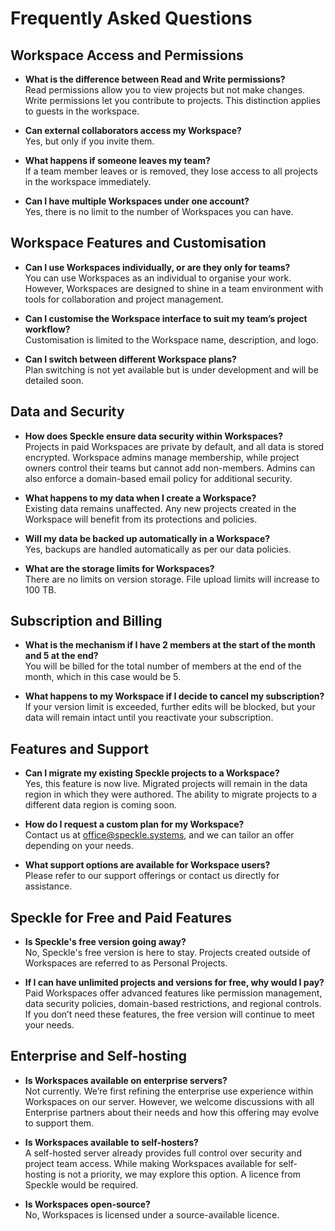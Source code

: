 # Frequently Asked Questions

## Workspace Access and Permissions

- **What is the difference between Read and Write permissions?**  
  Read permissions allow you to view projects but not make changes. Write permissions let you contribute to projects. This distinction applies to guests in the workspace.

- **Can external collaborators access my Workspace?**  
  Yes, but only if you invite them.

- **What happens if someone leaves my team?**  
  If a team member leaves or is removed, they lose access to all projects in the workspace immediately.

- **Can I have multiple Workspaces under one account?**  
  Yes, there is no limit to the number of Workspaces you can have.

## Workspace Features and Customisation

- **Can I use Workspaces individually, or are they only for teams?**  
  You can use Workspaces as an individual to organise your work. However, Workspaces are designed to shine in a team environment with tools for collaboration and project management.

- **Can I customise the Workspace interface to suit my team’s project workflow?**  
  Customisation is limited to the Workspace name, description, and logo.

- **Can I switch between different Workspace plans?**  
  Plan switching is not yet available but is under development and will be detailed soon.

## Data and Security

- **How does Speckle ensure data security within Workspaces?**  
  Projects in paid Workspaces are private by default, and all data is stored encrypted. Workspace admins manage membership, while project owners control their teams but cannot add non-members. Admins can also enforce a domain-based email policy for additional security.

- **What happens to my data when I create a Workspace?**  
  Existing data remains unaffected. Any new projects created in the Workspace will benefit from its protections and policies.

- **Will my data be backed up automatically in a Workspace?**  
  Yes, backups are handled automatically as per our data policies.

- **What are the storage limits for Workspaces?**  
  There are no limits on version storage. File upload limits will increase to 100 TB.

## Subscription and Billing

- **What is the mechanism if I have 2 members at the start of the month and 5 at the end?**  
  You will be billed for the total number of members at the end of the month, which in this case would be 5.

- **What happens to my Workspace if I decide to cancel my subscription?**  
  If your version limit is exceeded, further edits will be blocked, but your data will remain intact until you reactivate your subscription.

## Features and Support

- **Can I migrate my existing Speckle projects to a Workspace?**  
  Yes, this feature is now live. Migrated projects will remain in the data region in which they were authored. The ability to migrate projects to a different data region is coming soon.

- **How do I request a custom plan for my Workspace?**  
  Contact us at <office@speckle.systems>, and we can tailor an offer depending on your needs.

- **What support options are available for Workspace users?**  
  Please refer to our support offerings or contact us directly for assistance.

## Speckle for Free and Paid Features

- **Is Speckle's free version going away?**  
  No, Speckle's free version is here to stay. Projects created outside of Workspaces are referred to as Personal Projects.

- **If I can have unlimited projects and versions for free, why would I pay?**  
  Paid Workspaces offer advanced features like permission management, data security policies, domain-based restrictions, and regional controls. If you don’t need these features, the free version will continue to meet your needs.

## Enterprise and Self-hosting

- **Is Workspaces available on enterprise servers?**  
  Not currently. We’re first refining the enterprise use experience within Workspaces on our server. However, we welcome discussions with all Enterprise partners about their needs and how this offering may evolve to support them.
  
- **Is Workspaces available to self-hosters?**  
  A self-hosted server already provides full control over security and project team access. While making Workspaces available for self-hosting is not a priority, we may explore this option. A licence from Speckle would be required.

- **Is Workspaces open-source?**  
  No, Workspaces is licensed under a source-available licence.
